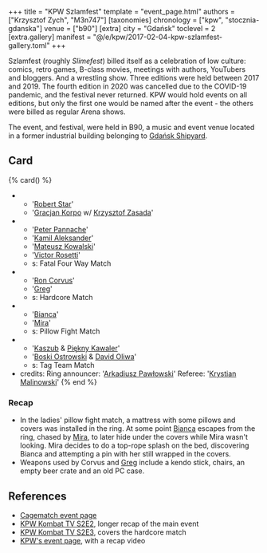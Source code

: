 +++
title = "KPW Szlamfest"
template = "event_page.html"
authors = ["Krzysztof Zych", "M3n747"]
[taxonomies]
chronology = ["kpw", "stocznia-gdanska"]
venue = ["b90"]
[extra]
city = "Gdańsk"
toclevel = 2
[extra.gallery]
manifest = "@/e/kpw/2017-02-04-kpw-szlamfest-gallery.toml"
+++

Szlamfest (roughly _Slimefest_) billed itself as a celebration of low culture: comics, retro games, B-class movies, meetings with authors, YouTubers and bloggers. And a wrestling show. Three editions were held between 2017 and 2019. The fourth edition in 2020 was cancelled due to the COVID-19 pandemic, and the festival never returned. KPW would hold events on all editions, but only the first one would be named after the event - the others were billed as regular Arena shows.

The event, and festival, were held in B90, a music and event venue located in a former industrial building belonging to [Gdańsk Shipyard](@/v/stocznia-gdanska.md).

## Card

{% card() %}
- - '[Robert Star](@/w/robert-star.md)'
  - '[Gracjan Korpo](@/w/gracjan-korpo.md) w/ [Krzysztof Zasada](@/w/krzysztof-zasada.md)'
- - '[Peter Pannache](@/w/peter-pannache.md)'
  - '[Kamil Aleksander](@/w/kamil-aleksander.md)'
  - '[Mateusz Kowalski](@/w/mateusz-kakareko.md)'
  - '[Victor Rosetti](@/w/rosetti.md)'
  - s: Fatal Four Way Match
- - '[Ron Corvus](@/w/ron-corvus.md)'
  - '[Greg](@/w/greg.md)'
  - s: Hardcore Match
- - '[Bianca](@/w/bianca.md)'
  - '[Mira](@/w/mira.md)'
  - s: Pillow Fight Match
- - '[Kaszub](@/w/kaszub.md) & [Piękny Kawaler](@/w/piekny-kawaler.md)'
  - '[Boski Ostrowski](@/w/ostrowski.md) & [David Oliwa](@/w/david-oliwa.md)'
  - s: Tag Team Match
- credits:
    Ring announcer: '[Arkadiusz Pawłowski](@/w/pan-pawlowski.md)'
    Referee: '[Krystian Malinowski](@/w/krystian-malinowski.md)'
{% end %}

### Recap

* In the ladies' pillow fight match, a mattress with some pillows and covers was installed in the ring. At some point [Bianca](@/w/bianca.md) escapes from the ring, chased by [Mira](@/w/mira.md), to later hide under the covers while Mira wasn't looking. Mira decides to do a top-rope splash on the bed, discovering Bianca and attempting a pin with her still wrapped in the covers.
* Weapons used by Corvus and [Greg](@/w/greg.md) include a kendo stick, chairs, an empty beer crate and an old PC case.

## References

* [Cagematch event page](https://www.cagematch.net/?id=1&nr=175305)
* [KPW Kombat TV S2E2](https://www.youtube.com/watch?v=u3fl_RbZFCo), longer recap of the main event
* [KPW Kombat TV S2E3](https://www.youtube.com/watch?v=sn3EEhQvsY4), covers the hardcore match
* [KPW's event page](https://kpwrestling.pl/events/kpw-szlamfest/), with a recap video
